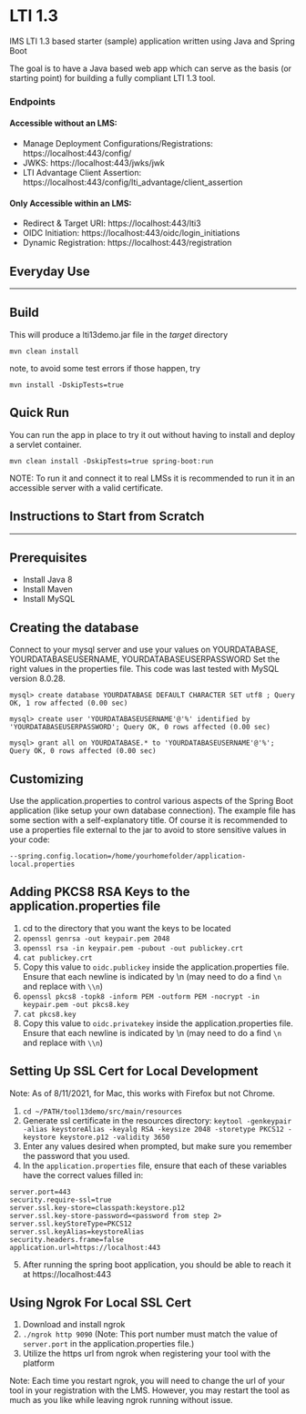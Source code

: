 LTI 1.3
========

IMS LTI 1.3 based starter (sample) application written using Java and Spring Boot

The goal is to have a Java based web app which can serve as the basis (or starting point) for building a fully compliant
LTI 1.3 tool.

### Endpoints
#### Accessible without an LMS:
- Manage Deployment Configurations/Registrations: https://localhost:443/config/
- JWKS: https://localhost:443/jwks/jwk
- LTI Advantage Client Assertion: https://localhost:443/config/lti_advantage/client_assertion
#### Only Accessible within an LMS:
- Redirect & Target URI: https://localhost:443/lti3
- OIDC Initiation: https://localhost:443/oidc/login_initiations
- Dynamic Registration: https://localhost:443/registration

Everyday Use
------------
------------

Build
-----
This will produce a lti13demo.jar file in the *target* directory
 
    mvn clean install 

note, to avoid some test errors if those happen, try

    mvn install -DskipTests=true

Quick Run
---------
You can run the app in place to try it out without having to install and deploy a servlet container.

    mvn clean install -DskipTests=true spring-boot:run

NOTE: To run it and connect it to real LMSs it is recommended to run it in an accessible server 
with a valid certificate.


Instructions to Start from Scratch
----------------------------------
----------------------------------
Prerequisites
-------------
- Install Java 8
- Install Maven
- Install MySQL

Creating the database
---------------------
Connect to your mysql server and use your values on YOURDATABASE, YOURDATABASEUSERNAME, YOURDATABASEUSERPASSWORD Set the right
values in the properties file. This code was last tested with MySQL version 8.0.28.

`mysql> create database YOURDATABASE DEFAULT CHARACTER SET utf8 ; Query OK, 1 row affected (0.00 sec)`

`mysql> create user 'YOURDATABASEUSERNAME'@'%' identified by 'YOURDATABASEUSERPASSWORD'; Query OK, 0 rows affected (0.00 sec)`

`mysql> grant all on YOURDATABASE.* to 'YOURDATABASEUSERNAME'@'%'; Query OK, 0 rows affected (0.00 sec)`

Customizing
-----------
Use the application.properties to control various aspects of the Spring Boot application (like setup your own database
connection). The example file has some section with a self-explanatory title. Of course it is recommended to 
use a properties file external to the jar to avoid to store sensitive values in your code: 

```--spring.config.location=/home/yourhomefolder/application-local.properties```

Adding PKCS8 RSA Keys to the application.properties file
--------------------------------------------------------
1. cd to the directory that you want the keys to be located
2. `openssl genrsa -out keypair.pem 2048`
3. `openssl rsa -in keypair.pem -pubout -out publickey.crt`
4. `cat publickey.crt`
5. Copy this value to `oidc.publickey` inside the application.properties file. Ensure that each newline is indicated by \n (may need to do a find `\n` and replace with `\\n`)
6. `openssl pkcs8 -topk8 -inform PEM -outform PEM -nocrypt -in keypair.pem -out pkcs8.key`
7. `cat pkcs8.key`
8. Copy this value to `oidc.privatekey` inside the application.properties file. Ensure that each newline is indicated by \n (may need to do a find `\n` and replace with `\\n`)

Setting Up SSL Cert for Local Development
-----------------------------------------
Note: As of 8/11/2021, for Mac, this works with Firefox but not Chrome.
1. `cd ~/PATH/tool13demo/src/main/resources`
2. Generate ssl certificate in the resources directory: `keytool -genkeypair -alias keystoreAlias -keyalg RSA -keysize 2048 -storetype PKCS12 -keystore keystore.p12 -validity 3650`
3. Enter any values desired when prompted, but make sure you remember the password that you used.
4. In the `application.properties` file, ensure that each of these variables have the correct values filled in:
```
server.port=443
security.require-ssl=true
server.ssl.key-store=classpath:keystore.p12
server.ssl.key-store-password=<password from step 2>
server.ssl.keyStoreType=PKCS12
server.ssl.keyAlias=keystoreAlias
security.headers.frame=false
application.url=https://localhost:443
```
5. After running the spring boot application, you should be able to reach it at https://localhost:443


Using Ngrok For Local SSL Cert
-------------------------------------
1. Download and install ngrok
2. `./ngrok http 9090` (Note: This port number must match the value of `server.port` in the application.properties file.)
3. Utilize the https url from ngrok when registering your tool with the platform   

Note: Each time you restart ngrok, you will need to change the url of your tool in your registration with the LMS. However, you may restart the tool as much as you like while leaving ngrok running without issue.

